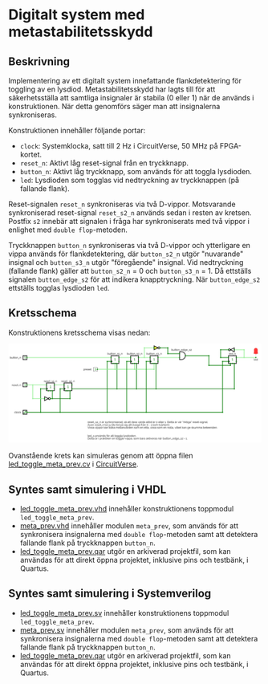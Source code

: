 # Digitalt system med metastabilitetsskydd

## Beskrivning
Implementering av ett digitalt system innefattande flankdetektering för toggling av en lysdiod.
Metastabilitetsskydd har lagts till för att säkerhetsställa att samtliga insignaler är stabila
(0 eller 1) när de används i konstruktionen. När detta genomförs säger man att insignalerna synkroniseras.

Konstruktionen innehåller följande portar:
* `clock`: Systemklocka, satt till 2 Hz i CircuitVerse, 50 MHz på FPGA-kortet.
* `reset_n`: Aktivt låg reset-signal från en tryckknapp.
* `button_n`: Aktivt låg tryckknapp, som används för att toggla lysdioden.
* `led`: Lysdioden som togglas vid nedtryckning av tryckknappen (på fallande flank).

Reset-signalen `reset_n` synkroniseras via två D-vippor. Motsvarande synkroniserad reset-signal `reset_s2_n` används sedan i resten av kretsen. Postfix `s2` innebär att signalen i fråga har synkroniserats med två vippor i enlighet med `double flop`-metoden.

Tryckknappen `button_n` synkroniseras via två D-vippor och ytterligare en vippa används för flankdetektering, där `button_s2_n` utgör "nuvarande" insignal och `button_s3_n` utgör "föregående" insignal. Vid nedtryckning (fallande flank) gäller att `button_s2_n` = 0 och `button_s3_n` = 1. Då ettställs signalen `button_edge_s2` för att indikera knapptryckning.
När `button_edge_s2` ettställs togglas lysdioden `led`.

## Kretsschema
Konstruktionens kretsschema visas nedan:

![Kretsschema för konstruktionen](./circuit/led_toggle_meta_prev.png)

Ovanstående krets kan simuleras genom att öppna filen [led_toggle_meta_prev.cv](./circuit/led_toggle_meta_prev.cv) 
i [CircuitVerse](https://circuitverse.org/simulator).

## Syntes samt simulering i VHDL
* [led_toggle_meta_prev.vhd](./vhdl/led_toggle_meta_prev.vhd) innehåller konstruktionens toppmodul `led_toggle_meta_prev`.
* [meta_prev.vhd](./vhdl/meta_prev.vhd) innehåller modulen `meta_prev`, som används för att synkronisera insignalerna med `double flop`-metoden samt att detektera fallande flank på tryckknappen `button_n`.
* [led_toggle_meta_prev.qar](./vhdl/led_toggle_meta_prev.qar) utgör en arkiverad projektfil, som kan användas för att direkt öppna projektet, inklusive pins och testbänk, i Quartus.

## Syntes samt simulering i Systemverilog
* [led_toggle_meta_prev.sv](./systemverilog/led_toggle_meta_prev.sv) innehåller konstruktionens toppmodul `led_toggle_meta_prev`.
* [meta_prev.sv](./systemverilog/meta_prev.sv) innehåller modulen `meta_prev`, som används för att synkronisera insignalerna
med `double flop`-metoden samt att detektera fallande flank på tryckknappen `button_n`.
* [led_toggle_meta_prev.qar](./systemverilog/led_toggle_meta_prev.qar) utgör en arkiverad projektfil, som kan användas för att direkt öppna projektet, inklusive pins och testbänk, i Quartus.